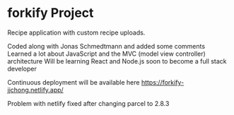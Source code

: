 # forkify Project

Recipe application with custom recipe uploads.

Coded along with Jonas Schmedtmann and added some comments
Learned a lot about JavaScript and the MVC (model view controller) architecture
Will be learning React and Node.js soon to become a full stack developer

Continuous deployment will be available here
https://forkify-jjchong.netlify.app/

Problem with netlify fixed after changing parcel to 2.8.3
